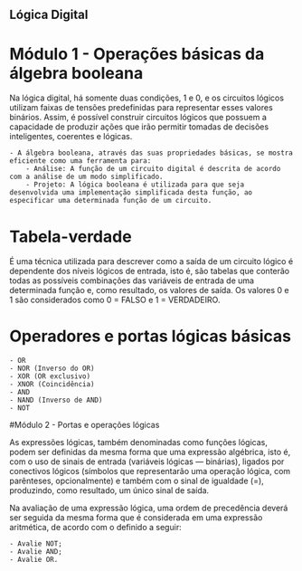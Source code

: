 ## Lógica Digital

# Módulo 1 - Operações básicas da álgebra booleana
Na lógica digital, há somente duas condições, 1 e 0, e os circuitos lógicos utilizam faixas de tensões predefinidas para representar esses valores binários. 
Assim, é possível construir circuitos lógicos que possuem a capacidade de produzir ações que irão permitir tomadas de decisões inteligentes, coerentes e lógicas.

	- A álgebra booleana, através das suas propriedades básicas, se mostra eficiente como uma ferramenta para:
		- Análise: A função de um circuito digital é descrita de acordo com a análise de um modo simplificado.
		- Projeto: A lógica booleana é utilizada para que seja desenvolvida uma implementação simplificada desta função, ao especificar uma determinada função de um circuito.
		
 # Tabela-verdade
É uma técnica utilizada para descrever como a saída de um circuito lógico é dependente dos níveis lógicos de entrada, isto é, são tabelas que conterão todas as possíveis combinações das variáveis de entrada de uma determinada função e, como resultado, os valores de saída.
Os valores 0 e 1 são considerados como 0 = FALSO e 1 = VERDADEIRO.

 # Operadores e portas lógicas básicas

	- OR
	- NOR (Inverso do OR)
	- XOR (OR exclusivo)
	- XNOR (Coincidência)
	- AND
	- NAND (Inverso de AND)
	- NOT
	
#Módulo 2 - Portas e operações lógicas

As expressões lógicas, também denominadas como funções lógicas, podem ser definidas da mesma forma que uma expressão algébrica, isto é, com o uso de sinais de entrada (variáveis lógicas — binárias), ligados por conectivos lógicos (símbolos que representarão uma operação lógica, com parênteses, opcionalmente) e também com o sinal de igualdade (=), produzindo, como resultado, um único sinal de saída.

Na avaliação de uma expressão lógica, uma ordem de precedência deverá ser seguida da mesma forma que é considerada em uma expressão aritmética, de acordo com o definido a seguir:

	- Avalie NOT;
	- Avalie AND;
	- Avalie OR.

